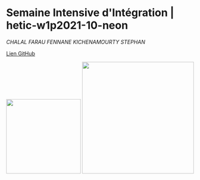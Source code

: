 # Semaine Intensive d'Intégration | hetic-w1p2021-10-neon
*CHALAL FARAU FENNANE KICHENAMOURTY STEPHAN*

[Lien GitHub](https://github.com/Benjigo93/hetic-w1p2021-10-neon)

<img src="../assets/haribo-logo.png" width="200" width="50"> <img src="../assets/hetic-logo.png" width="300" width="50">
